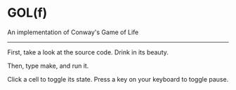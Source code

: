 GOL(f)
======
An implementation of Conway's Game of Life

------------------------------------------

First, take a look at the source code. Drink in its beauty.

Then, type make, and run it.

Click a cell to toggle its state.
Press a key on your keyboard to toggle pause.